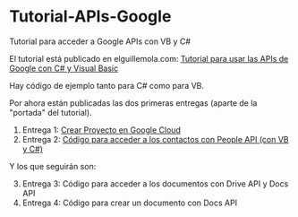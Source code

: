 # Tutorial-APIs-Google
 Tutorial para acceder a  Google APIs con VB y C#

El tutorial está publicado en elguillemola.com: [Tutorial para usar las APIs de Google con C# y Visual Basic](http://www.elguillemola.com/2020/12/tutorial-para-usar-las-apis-de-google-con-c-y-visual-basic/)

Hay código de ejemplo tanto para C# como para VB.

Por ahora están publicadas las dos primeras entregas (aparte de la "portada" del tutorial).

1. Entrega 1: [Crear Proyecto en Google Cloud](http://www.elguillemola.com/2020/12/tutorial-google-apis-crear-proyecto-en-google-cloud/)
2. Entrega 2: [Código para acceder a los contactos con People API (con VB y C#)](http://www.elguillemola.com/2020/12/tutorial-google-apis-codigo-para-acceder-a-los-contactos-con-people-api/)

Y los que seguirán son:<br>

3. Entrega 3: Código para acceder a los documentos con Drive API y Docs API
4. Entrega 4: Código para crear un documento con Docs API

